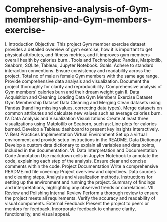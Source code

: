 # Comprehensive-analysis-of-Gym-membership-and-Gym-members-exercise-
I. Introduction
Objective: This project Gym member exercise dataset  provides a detailed overview of gym exercise, how it is important to get physical attributes, and fitness metrics, and it improves gym members overall health by calories burn..
Tools and Technologies: Pandas, Matplotlib, Seaborn, SQLite, Tableau, Jupyter Notebook.
Goals:
Adhere to standard interaction conventions.
Ensure consistency and readability across the project.
Total no of male n female Gym members with the same age range.
Provide comprehensive data analysis and visualization.
Document the project thoroughly for clarity and reproducibility.
Comprehensive analysis of Gym members' calories burn and their dream weight  gain
II. Data Acquisition and Cleaning
Loading Data
Gym Members Exercise Dataset 
Gym Membership Dataset
Data Cleaning and Merging
Clean datasets using Pandas (handling missing values, correcting data types).
Merge datasets on common attributes and calculate new values such as average calories burn.
IV. Data Analysis and Visualization
Visualizations
Create at least three visualizations using Matplotlib or Seaborn, such as:
Line plots for calories burned.
Develop a Tableau dashboard to present key insights interactively.
V. Best Practices Implementation
Virtual Environment
Set up a virtual environment and provide setup instructions in the README.
Data Dictionary
Develop a custom data dictionary to explain all variables and data points, included in the documentation.
VI. Data Interpretation and Documentation
Code Annotation
Use markdown cells in Jupyter Notebook to annotate the code, explaining each step of the analysis.
Ensure clear and concise comments within the code.
Project Documentation
Write a comprehensive README.md file covering:
Project overview and objectives.
Data sources and cleaning steps.
Analysis and visualization methods.
Instructions for setting up the environment and running the project.
Summary of findings and interpretations, highlighting any observed trends or correlations.
VII. Review and Polishing
Internal Review
Perform a thorough review to ensure the project meets all requirements.
Verify the accuracy and readability of visual components.
External Feedback
Present the project to peers or mentors for feedback.
Incorporate feedback to enhance clarity, functionality, and visual appeal.
